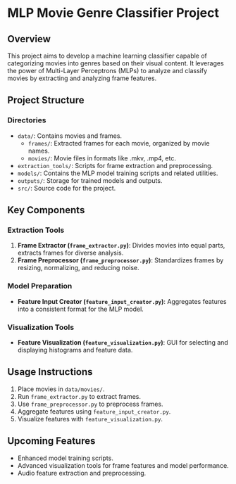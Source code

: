 # MLP Movie Genre Classifier Project

## Overview
This project aims to develop a machine learning classifier capable of categorizing movies into genres based on their visual content. It leverages the power of Multi-Layer Perceptrons (MLPs) to analyze and classify movies by extracting and analyzing frame features.

## Project Structure

### Directories
- `data/`: Contains movies and frames.
  - `frames/`: Extracted frames for each movie, organized by movie names.
  - `movies/`: Movie files in formats like .mkv, .mp4, etc.
- `extraction_tools/`: Scripts for frame extraction and preprocessing.
- `models/`: Contains the MLP model training scripts and related utilities.
- `outputs/`: Storage for trained models and outputs.
- `src/`: Source code for the project.

## Key Components

### Extraction Tools
1. **Frame Extractor (`frame_extractor.py`)**: Divides movies into equal parts, extracts frames for diverse analysis.
2. **Frame Preprocessor (`frame_preprocessor.py`)**: Standardizes frames by resizing, normalizing, and reducing noise.

### Model Preparation
- **Feature Input Creator (`feature_input_creator.py`)**: Aggregates features into a consistent format for the MLP model.

### Visualization Tools
- **Feature Visualization (`feature_visualization.py`)**: GUI for selecting and displaying histograms and feature data.

## Usage Instructions

1. Place movies in `data/movies/`.
2. Run `frame_extractor.py` to extract frames.
3. Use `frame_preprocessor.py` to preprocess frames.
4. Aggregate features using `feature_input_creator.py`.
5. Visualize features with `feature_visualization.py`.

## Upcoming Features
- Enhanced model training scripts.
- Advanced visualization tools for frame features and model performance.
- Audio feature extraction and preprocessing.